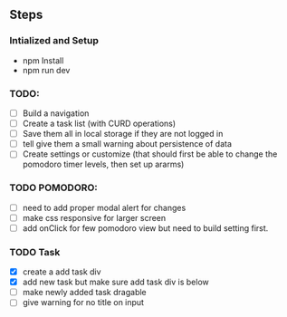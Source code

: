 ## Steps

### Intialized and Setup

- npm Install
- npm run dev

### TODO:

- [ ] Build a navigation
- [ ] Create a task list (with CURD operations)
- [ ] Save them all in local storage if they are not logged in
- [ ] tell give them a small warning about persistence of data
- [ ] Create settings or customize (that should first be able to change the pomodoro timer levels, then set up ararms)

### TODO POMODORO:

- [ ] need to add proper modal alert for changes
- [ ] make css responsive for larger screen
- [ ] add onClick for few pomodoro view but need to build setting first.

### TODO Task

- [x] create a add task div
- [x] add new task but make sure add task div is below
- [ ] make newly added task dragable
- [ ] give warning for no title on input
